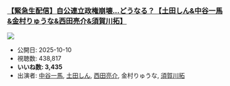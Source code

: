 ### [【緊急生配信】自公連立政権崩壊...どうなる？【土田しん&中谷一馬&金村りゅうな&西田亮介&須賀川拓】](https://www.youtube.com/watch?v=pF1CIIG7Ds0)
[![](https://img.youtube.com/vi/pF1CIIG7Ds0/sddefault.jpg)](https://www.youtube.com/watch?v=pF1CIIG7Ds0)
-   公開日: 2025-10-10
-   視聴数: 438,817
-   **いいね数: 3,435**
-   出演者: [中谷一馬](/rehacq_fan/people/中谷一馬 "wikilink"), [土田しん](/rehacq_fan/people/土田しん "wikilink"), [西田亮介](/rehacq_fan/people/西田亮介 "wikilink"), 金村りゅうな, [須賀川拓](/rehacq_fan/people/須賀川拓 "wikilink")
